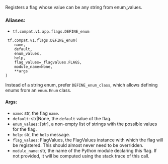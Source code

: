 Registers a flag whose value can be any string from enum_values.
### Aliases:
- `tf.compat.v1.app.flags.DEFINE_enum`

```
 tf.compat.v1.flags.DEFINE_enum(
    name,
    default,
    enum_values,
    help,
    flag_values=_flagvalues.FLAGS,
    module_name=None,
    **args
)
```
Instead of a string enum, prefer `DEFINE_enum_class`, which allows defining enums from an `enum.Enum` class.
#### Args:
- `name`: str, the flag `name`.
- `default`: str|None, the `default` value of the flag.
- `enum_values`: [str], a non-empty list of strings with the possible values for the flag.
- `help`: str, the `help` message.
- `flag_values`: FlagValues, the FlagValues instance with which the flag will be registered. This should almost never need to be overridden.
- `module_name`: str, the name of the Python module declaring this flag. If not provided, it will be computed using the stack trace of this call.
